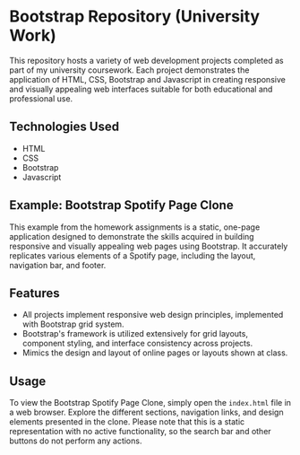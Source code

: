 # Bootstrap Repository (University Work)

This repository hosts a variety of web development projects completed as part of my university coursework. Each project demonstrates the application of HTML, CSS, Bootstrap and Javascript in creating responsive and visually appealing web interfaces suitable for both educational and professional use.

## Technologies Used

- HTML
- CSS
- Bootstrap
- Javascript

## Example: Bootstrap Spotify Page Clone

This example from the homework assignments is a static, one-page application designed to demonstrate the skills acquired in building responsive and visually appealing web pages using Bootstrap. It accurately replicates various elements of a Spotify page, including the layout, navigation bar, and footer.

## Features

- All projects implement responsive web design principles, implemented with Bootstrap grid system.
- Bootstrap's framework is utilized extensively for grid layouts, component styling, and interface consistency across projects.
- Mimics the design and layout of online pages or layouts shown at class.

## Usage

To view the Bootstrap Spotify Page Clone, simply open the `index.html` file in a web browser. Explore the different sections, navigation links, and design elements presented in the clone. Please note that this is a static representation with no active functionality, so the search bar and other buttons do not perform any actions.
